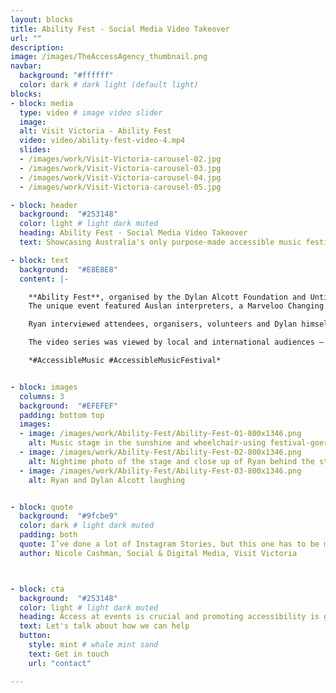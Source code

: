 ```yaml
---
layout: blocks
title: Ability Fest - Social Media Video Takeover
url: ""
description:
image: /images/TheAccessAgency_thumbnail.png
navbar:
  background: "#ffffff"
  color: dark # dark light (default light)
blocks:
- block: media
  type: video # image video slider
  image: 
  alt: Visit Victoria - Ability Fest
  video: video/ability-fest-video-4.mp4
  slides:
  - /images/work/Visit-Victoria-carousel-02.jpg
  - /images/work/Visit-Victoria-carousel-03.jpg
  - /images/work/Visit-Victoria-carousel-04.jpg
  - /images/work/Visit-Victoria-carousel-05.jpg

- block: header
  background:  "#253148"
  color: light # light dark muted
  heading: Ability Fest - Social Media Video Takeover
  text: Showcasing Australia's only purpose-made accessible music festival.

- block: text
  background:  "#E8E8E8"
  content: |-

    **Ability Fest**, organised by the Dylan Alcott Foundation and Untitled Group, is Australia’s only fully accessible and inclusive music festival. The 2021 event was held in Melbourne’s Alexandra Gardens with top-notch acts like *Alex the Astronaut*, *Illy*, *Pecking Duck*, *What So Not* and *Confidence Man*.
    The unique event featured Auslan interpreters, a Marveloo Changing Places toilet, accessible toilets, ramps and matting throughout, a sensory chill zone, Bindi Maps beacon navigation, elevated viewing platforms, dog guide relief and water bowls, quiet areas and lots more.

    Ryan interviewed attendees, organisers, volunteers and Dylan himself about the vision and purpose of the day. Given ‘Access All Areas’ the goal was to show slices of the event as the day rolled on. Ryan filmed and edited the video highlights and patched them across to Visit Victoria for release. He also looked at other accessible music venues across the city too – for year-round entertainment in our dynamic city.

    The video series was viewed by local and international audiences – showcasing Melbourne as a safe inclusive and accessible city – reinforcing our liveable city credentials.

    *#AccessibleMusic #AccessibleMusicFestival*


- block: images
  columns: 3
  background:  "#EFEFEF"
  padding: bottom top
  images:
  - image: /images/work/Ability-Fest/Ability-Fest-01-800x1346.png
    alt: Music stage in the sunshine and wheelchair-using festival-goer smiling   
  - image: /images/work/Ability-Fest/Ability-Fest-02-800x1346.png
    alt: Nightime photo of the stage and close up of Ryan behind the stage
  - image: /images/work/Ability-Fest/Ability-Fest-03-800x1346.png
    alt: Ryan and Dylan Alcott laughing


- block: quote
  background:  "#9fcbe9"
  color: dark # light dark muted
  padding: both
  quote: I’ve done a lot of Instagram Stories, but this one has to be my favourite ...and if you’re interested in accessible tourism content creation, Ryan Smith is your guy
  author: Nicole Cashman, Social & Digital Media, Visit Victoria



- block: cta
  background:  "#253148"
  color: light # light dark muted
  heading: Access at events is crucial and promoting accessibility is good marketing
  text: Let's talk about how we can help
  button:
    style: mint # whale mint sand
    text: Get in touch
    url: "contact"

---
```


